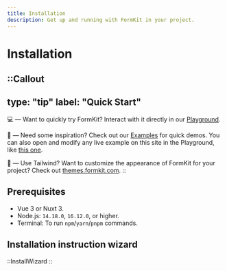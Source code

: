 ```yaml
---
title: Installation
description: Get up and running with FormKit in your project.
---
```


# Installation

::Callout
---
type: "tip"
label: "Quick Start"
---
💻 — Want to quickly try FormKit? Interact with it directly in our [Playground](/playground).

💭 — Need some inspiration? Check out our [Examples](/essentials/examples) for quick demos. You can also open and modify any live example on this site in the Playground, like [this one](https://formkit.link/669cf343fcf4107f8d93ed68f14be2a8).

🎨 — Use Tailwind? Want to customize the appearance of FormKit for your project? Check out [themes.formkit.com](https://themes.formkit.com).
::

## Prerequisites

- Vue 3 or Nuxt 3.
- Node.js: `14.18.0`, `16.12.0`, or higher.
- Terminal: To run `npm`/`yarn`/`pnpm` commands.


## Installation instruction wizard

::InstallWizard
::

